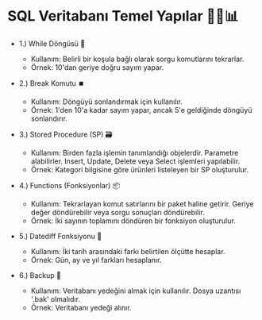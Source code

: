 # SQL Veritabanı Temel Yapılar 🚀💼📊

* 1.) While Döngüsü 🔄
   - Kullanım: Belirli bir koşula bağlı olarak sorgu komutlarını tekrarlar.
   - Örnek: 10'dan geriye doğru sayım yapar.

* 2.) Break Komutu ⏹️
   -  Kullanım: Döngüyü sonlandırmak için kullanılır.
   -  Örnek: 1'den 10'a kadar sayım yapar, ancak 5'e geldiğinde döngüyü sonlandırır.
      
* 3.) Stored Procedure (SP) 🗃️
   - Kullanım: Birden fazla işlemin tanımlandığı objelerdir. Parametre alabilirler. Insert, Update, Delete veya Select işlemleri yapılabilir.
   - Örnek: Kategori bilgisine göre ürünleri listeleyen bir SP oluşturulur.

* 4.) Functions (Fonksiyonlar) 📦
   - Kullanım: Tekrarlayan komut satırlarını bir paket haline getirir. Geriye değer döndürebilir veya sorgu sonuçları döndürebilir.
   - Örnek: İki sayının toplamını döndüren bir fonksiyon oluşturulur.

* 5.) Datediff Fonksiyonu 📅
   - Kullanım: İki tarih arasındaki farkı belirtilen ölçütte hesaplar.
   - Örnek: Gün, ay ve yıl farkları hesaplanır.
     
* 6.) Backup 💾
   - Kullanım: Veritabanı yedeğini almak için kullanılır. Dosya uzantısı '.bak' olmalıdır.
   - Örnek: Veritabanı yedeği alınır.







